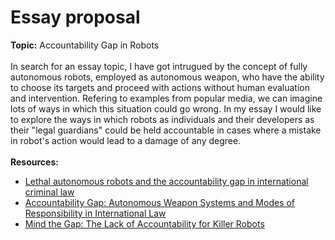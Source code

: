 <h1>Essay proposal</h1>
<b>Topic:</b> Accountability Gap in Robots
<br><br>
In search for an essay topic, I have got intrugued by the concept of fully autonomous robots, employed as autonomous weapon, who have the ability to choose its targets and proceed with actions without human evaluation and intervention. Refering to examples from popular media, we can imagine lots of ways in which this situation could go wrong. In my essay I would like to explore the ways in which robots as individuals and their developers as their "legal guardians" could be held accountable in cases where a mistake in robot's action would lead to a damage of any degree. 
<br><br>
<b>Resources:</b>
<ul>
  <li><a href="https://gupea.ub.gu.se/bitstream/2077/59130/1/gupea_2077_59130_1.pdf">
    Lethal autonomous robots and the accountability gap in international criminal law
    </a></li>
  <li><a href="https://digitalcommons.du.edu/cgi/viewcontent.cgi?article=1011&context=djilp">
    Accountability Gap: Autonomous Weapon Systems and Modes of Responsibility in International Law
    </a></li>
  <li><a href="https://www.hrw.org/report/2015/04/09/mind-gap/lack-accountability-killer-robots">
    Mind the Gap: The Lack of Accountability for Killer Robots
    </a></li>
</ul>
